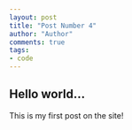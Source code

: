 ```yaml
--- 
layout: post
title: "Post Number 4"
author: "Author"
comments: true
tags:
- code
---
```


## Hello world...

This is my first post on the site!
